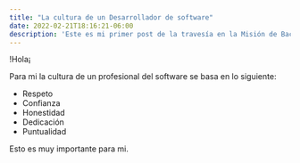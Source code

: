 ```yaml
---
title: "La cultura de un Desarrollador de software"
date: 2022-02-21T18:16:21-06:00
description: 'Este es mi primer post de la travesía en la Misión de Backend con Node JS de Launch X.'
---
```

!Hola¡

Para mi la cultura de un profesional del software se basa en lo siguiente:

- Respeto
- Confianza
- Honestidad
- Dedicación
- Puntualidad

Esto es muy importante para mi.

